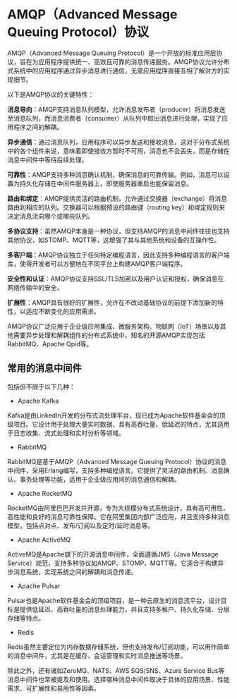 

# AMQP（Advanced Message Queuing Protocol）协议

AMQP（Advanced Message Queuing Protocol）是一个开放的标准应用层协议，旨在为应用程序提供统一、高效且可靠的消息传递服务。AMQP协议允许分布式系统中的应用程序通过异步消息进行通信，无需应用程序直接互相了解对方的实现细节。

以下是AMQP协议的关键特性：

**消息导向**：AMQP支持消息队列模型，允许消息发布者（producer）将消息发送至消息队列，而消息消费者（consumer）从队列中取出消息进行处理，实现了应用程序之间的解耦。

**异步通信**：通过消息队列，应用程序可以异步发送和接收消息，这对于分布式系统中的各个组件来说，意味着即使接收方暂时不可用，消息也不会丢失，而是存储在消息中间件中等待后续处理。

**可靠性**：AMQP支持多种消息确认机制，确保消息的可靠传输。例如，消息可以设置为持久化存储在中间件服务器上，即使服务器重启也能保留消息。

**路由和绑定**：AMQP提供灵活的路由机制，允许通过交换器（exchange）将消息路由到相应的队列。交换器可以根据预设的路由键（routing key）和绑定规则来决定消息流向哪个或哪些队列。

**多协议支持**：虽然AMQP本身是一种协议，但支持AMQP的消息中间件往往也支持其他协议，如STOMP、MQTT等，这增强了其与其他系统和设备的互操作性。

**多客户端**：AMQP协议独立于任何特定编程语言，因此支持多种编程语言的客户端库，使得开发者可以方便地在不同平台上构建AMQP客户端程序。

**安全性和认证**：AMQP协议支持SSL/TLS加密以及用户认证和授权，确保消息在网络传输中的安全。

**扩展性**：AMQP具有很好的扩展性，允许在不改动基础协议的前提下添加新的特性，以适应不断变化的应用需求。

AMQP协议广泛应用于企业级应用集成、微服务架构、物联网（IoT）场景以及其他需要异步处理和解耦组件的分布式系统中。知名的开源AMQP实现包括RabbitMQ、Apache Qpid等。

## 常用的消息中间件

包括但不限于以下几种：

- Apache Kafka

Kafka是由LinkedIn开发的分布式流处理平台，现已成为Apache软件基金会的顶级项目。它设计用于处理大量实时数据，具有高吞吐量、低延迟的特点，尤其适用于日志收集、流式处理和实时分析等领域。

- RabbitMQ

RabbitMQ是基于AMQP（Advanced Message Queuing Protocol）协议的消息中间件，采用Erlang编写，支持多种编程语言。它提供了灵活的路由机制、消息确认、事务处理等功能，适用于企业级应用间的消息通信和解耦。

- Apache RocketMQ

RocketMQ由阿里巴巴开发并开源，专为大规模分布式系统设计，具有高可用性、高性能和良好的消息可靠性保障。它在阿里集团内部广泛应用，并且支持多种消息模型，包括点对点、发布/订阅以及定时/延时消息等。

- Apache ActiveMQ

ActiveMQ是Apache旗下的开源消息中间件，全面遵循JMS（Java Message Service）规范，支持多种协议如AMQP、STOMP、MQTT等。它适合于构建异步消息系统，实现系统之间的解耦和消息传递。

- Apache Pulsar

Pulsar也是Apache软件基金会的顶级项目，是一种云原生的消息流平台，设计目标是提供低延迟、高吞吐量的消息处理能力，并且支持多租户、持久化存储、分层存储等特点。

- Redis

Redis虽然主要定位为内存数据存储系统，但也支持发布/订阅功能，可以用作简单的消息中间件，尤其是在缓存、会话管理和实时消息推送等场景。

除此之外，还有诸如ZeroMQ、NATS、AWS SQS/SNS、Azure Service Bus等消息中间件也常被提及和使用。选择哪种消息中间件取决于具体的应用场景、性能需求、可扩展性和易用性等因素。